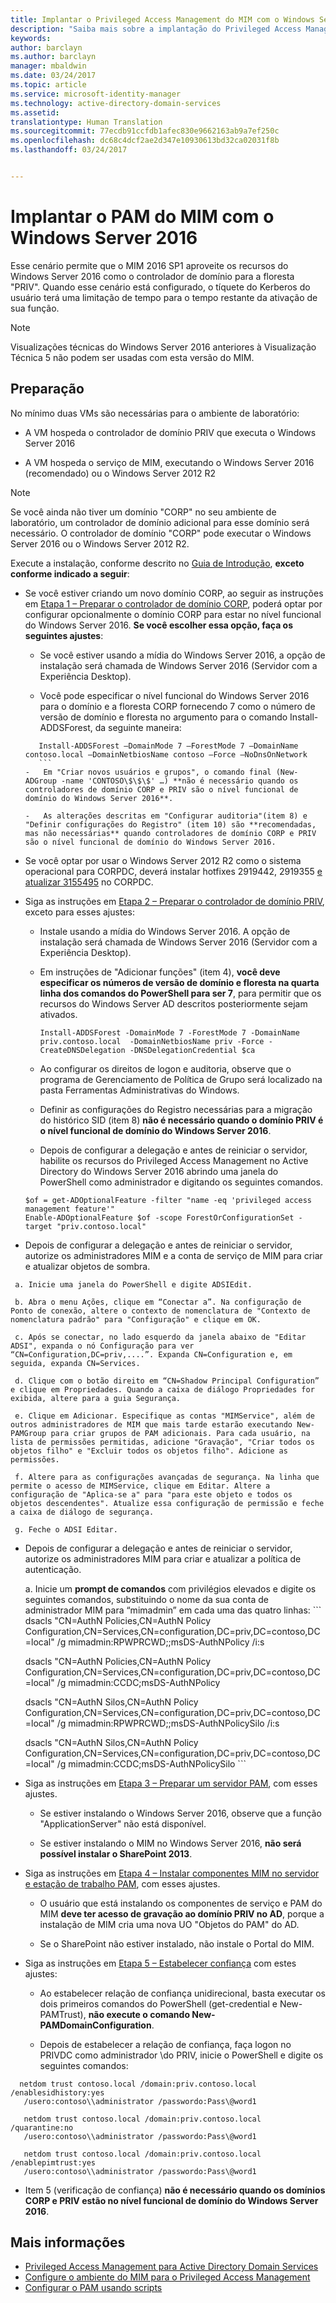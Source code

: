 ```yaml
---
title: Implantar o Privileged Access Management do MIM com o Windows Server 2016 | Microsoft Docs
description: "Saiba mais sobre a implantação do Privileged Access Management com o Windows Server 2016"
keywords: 
author: barclayn
ms.author: barclayn
manager: mbaldwin
ms.date: 03/24/2017
ms.topic: article
ms.service: microsoft-identity-manager
ms.technology: active-directory-domain-services
ms.assetid: 
translationtype: Human Translation
ms.sourcegitcommit: 77ecdb91ccfdb1afec830e9662163ab9a7ef250c
ms.openlocfilehash: dc68c4dcf2ae2d347e10930613bd32ca02031f8b
ms.lasthandoff: 03/24/2017


---
```




# <a name="deploy-mim-pam-with-windows-server-2016"></a>Implantar o PAM do MIM com o Windows Server 2016


Esse cenário permite que o MIM 2016 SP1 aproveite os recursos do Windows Server 2016 como o controlador de domínio para a floresta "PRIV".  Quando esse cenário está configurado, o tíquete do Kerberos do usuário terá uma limitação de tempo para o tempo restante da ativação de sua função. 

>[!Note]
Visualizações técnicas do Windows Server 2016 anteriores à Visualização Técnica 5 não podem ser usadas com esta versão do MIM.

## <a name="preparation"></a>Preparação

No mínimo duas VMs são necessárias para o ambiente de laboratório:

-   A VM hospeda o controlador de domínio PRIV que executa o Windows Server 2016

-   A VM hospeda o serviço de MIM, executando o Windows Server 2016 (recomendado) ou o Windows Server 2012 R2

>[!NOTE]
Se você ainda não tiver um domínio "CORP" no seu ambiente de laboratório, um controlador de domínio adicional para esse domínio será necessário. O controlador de domínio "CORP" pode executar o Windows Server 2016 ou o Windows Server 2012 R2.


Execute a instalação, conforme descrito no [Guia de Introdução](/microsoft-identity-manager/pam/privileged-identity-management-for-active-directory-domain-services.md), **exceto conforme indicado a seguir**:

-   Se você estiver criando um novo domínio CORP, ao seguir as instruções em [Etapa 1 – Preparar o controlador de domínio CORP](/microsoft-identity-manager/pam/step-1-prepare-corp-domain.md), poderá optar por configurar opcionalmente o domínio CORP para estar no nível funcional do Windows Server 2016. **Se você escolher essa opção, faça os seguintes ajustes**:

    -   Se você estiver usando a mídia do Windows Server 2016, a opção de instalação será chamada de Windows Server 2016 (Servidor com a Experiência Desktop).

    -   Você pode especificar o nível funcional do Windows Server 2016 para o domínio e a floresta CORP fornecendo 7 como o número de versão de domínio e floresta no argumento para o comando Install-ADDSForest, da seguinte maneira:
     ```
        Install-ADDSForest –DomainMode 7 –ForestMode 7 –DomainName contoso.local –DomainNetbiosName contoso –Force –NoDnsOnNetwork
        ```
    -   Em "Criar novos usuários e grupos", o comando final (New-ADGroup -name 'CONTOSO\$\$\$' …) **não é necessário quando os controladores de domínio CORP e PRIV são o nível funcional de domínio do Windows Server 2016**.

    -   As alterações descritas em "Configurar auditoria"(item 8) e "Definir configurações do Registro" (item 10) são **recomendadas, mas não necessárias** quando controladores de domínio CORP e PRIV são o nível funcional de domínio do Windows Server 2016.

-   Se você optar por usar o Windows Server 2012 R2 como o sistema operacional para CORPDC, deverá instalar hotfixes 2919442, 2919355 [e atualizar 3155495](http://support.microsoft.com/kb/3156418) no CORPDC.

-   Siga as instruções em [Etapa 2 – Preparar o controlador de domínio PRIV](/microsoft-identity-manager/pam/step-2-prepare-priv-domain-controller.md), exceto para esses ajustes:

    -   Instale usando a mídia do Windows Server 2016. A opção de instalação será chamada de Windows Server 2016 (Servidor com a Experiência Desktop).

    -   Em instruções de "Adicionar funções" (item 4), **você deve especificar os números de versão de domínio e floresta na quarta linha dos comandos do PowerShell para ser 7**, para permitir que os recursos do Windows Server AD descritos posteriormente sejam ativados.

        ```
        Install-ADDSForest -DomainMode 7 -ForestMode 7 -DomainName priv.contoso.local  -DomainNetbiosName priv -Force -CreateDNSDelegation -DNSDelegationCredential $ca
        ```  

    -   Ao configurar os direitos de logon e auditoria, observe que o programa de Gerenciamento de Política de Grupo será localizado na pasta Ferramentas Administrativas do Windows.

    -   Definir as configurações do Registro necessárias para a migração do histórico SID (item 8) **não é necessário quando o domínio PRIV é o nível funcional de domínio do Windows Server 2016**.

    -   Depois de configurar a delegação e antes de reiniciar o servidor, habilite os recursos do Privileged Access Management no Active Directory do Windows Server 2016 abrindo uma janela do PowerShell como administrador e digitando os seguintes comandos.

    ```
    $of = get-ADOptionalFeature -filter "name -eq 'privileged access management feature'"
    Enable-ADOptionalFeature $of -scope ForestOrConfigurationSet -target "priv.contoso.local"
    ```

  -   Depois de configurar a delegação e antes de reiniciar o servidor, autorize os administradores MIM e a conta de serviço de MIM para criar e atualizar objetos de sombra.

     a. Inicie uma janela do PowerShell e digite ADSIEdit.

     b. Abra o menu Ações, clique em “Conectar a”. Na configuração de Ponto de conexão, altere o contexto de nomenclatura de "Contexto de nomenclatura padrão" para "Configuração" e clique em OK.

     c. Após se conectar, no lado esquerdo da janela abaixo de "Editar ADSI", expanda o nó Configuração para ver “CN=Configuration,DC=priv,....”. Expanda CN=Configuration e, em seguida, expanda CN=Services.

     d. Clique com o botão direito em “CN=Shadow Principal Configuration” e clique em Propriedades. Quando a caixa de diálogo Propriedades for exibida, altere para a guia Segurança.

     e. Clique em Adicionar. Especifique as contas "MIMService", além de outros administradores de MIM que mais tarde estarão executando New-PAMGroup para criar grupos de PAM adicionais. Para cada usuário, na lista de permissões permitidas, adicione "Gravação", "Criar todos os objetos filho" e "Excluir todos os objetos filho". Adicione as permissões.

     f. Altere para as configurações avançadas de segurança. Na linha que permite o acesso de MIMService, clique em Editar. Altere a configuração de "Aplica-se a" para "para este objeto e todos os objetos descendentes". Atualize essa configuração de permissão e feche a caixa de diálogo de segurança.

     g. Feche o ADSI Editar.

 -   Depois de configurar a delegação e antes de reiniciar o servidor, autorize os administradores MIM para criar e atualizar a política de autenticação.

     a.  Inicie um **prompt de comandos** com privilégios elevados e digite os seguintes comandos, substituindo o nome da sua conta de administrador MIM para “mimadmin” em cada uma das quatro linhas:
    ```
       dsacls "CN=AuthN Policies,CN=AuthN Policy
       Configuration,CN=Services,CN=configuration,DC=priv,DC=contoso,DC=local" /g
       mimadmin:RPWPRCWD;;msDS-AuthNPolicy /i:s

       dsacls "CN=AuthN Policies,CN=AuthN Policy
       Configuration,CN=Services,CN=configuration,DC=priv,DC=contoso,DC=local" /g
       mimadmin:CCDC;msDS-AuthNPolicy

       dsacls "CN=AuthN Silos,CN=AuthN Policy
       Configuration,CN=Services,CN=configuration,DC=priv,DC=contoso,DC=local" /g
       mimadmin:RPWPRCWD;;msDS-AuthNPolicySilo /i:s

       dsacls "CN=AuthN Silos,CN=AuthN Policy
       Configuration,CN=Services,CN=configuration,DC=priv,DC=contoso,DC=local" /g
       mimadmin:CCDC;msDS-AuthNPolicySilo
    ```


-   Siga as instruções em [Etapa 3 – Preparar um servidor PAM](/microsoft-identity-manager/pam/step-3-prepare-pam-server.md), com esses ajustes.

    -   Se estiver instalando o Windows Server 2016, observe que a função "ApplicationServer" não está disponível.

    -   Se estiver instalando o MIM no Windows Server 2016, **não será possível instalar o SharePoint 2013**.

-   Siga as instruções em [Etapa 4 – Instalar componentes MIM no servidor e estação de trabalho PAM](/microsoft-identity-manager/pam/step-4-install-mim-components-on-pam-server.md), com esses ajustes.

    -   O usuário que está instalando os componentes de serviço e PAM do MIM **deve ter acesso de gravação ao domínio PRIV no AD**, porque a instalação de MIM cria uma nova UO "Objetos do PAM" do AD.

    -   Se o SharePoint não estiver instalado, não instale o Portal do MIM.

-   Siga as instruções em [Etapa 5 – Estabelecer confiança](/microsoft-identity-manager/pam/step-5-establish-trust-between-priv-corp-forests.md) com estes ajustes:

    -   Ao estabelecer relação de confiança unidirecional, basta executar os dois primeiros comandos do PowerShell (get-credential e New-PAMTrust), **não execute o comando New-PAMDomainConfiguration**.

    -   Depois de estabelecer a relação de confiança, faça logon no PRIVDC como administrador \\do PRIV, inicie o PowerShell e digite os seguintes comandos:
  ```
    netdom trust contoso.local /domain:priv.contoso.local /enablesidhistory:yes
     /usero:contoso\\administrator /passwordo:Pass\@word1

     netdom trust contoso.local /domain:priv.contoso.local /quarantine:no
     /usero:contoso\\administrator /passwordo:Pass\@word1  

     netdom trust contoso.local /domain:priv.contoso.local /enablepimtrust:yes
     /usero:contoso\\administrator /passwordo:Pass\@word1
  ```

-   Item 5 (verificação de confiança) **não é necessário quando os domínios CORP e PRIV estão no nível funcional de domínio do Windows Server 2016**.

## <a name="more-information"></a>Mais informações

- [Privileged Access Management para Active Directory Domain Services](/microsoft-identity-manager/pam/privileged-identity-management-for-active-directory-domain-services.md)
- [Configure o ambiente do MIM para o Privileged Access Management](/microsoft-identity-manager/pam/configuring-mim-environment-for-pam.md)
- [Configurar o PAM usando scripts](/microsoft-identity-manager/pam/sp1-pam-configure-using-scripts.md)


